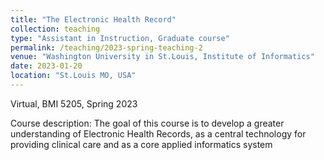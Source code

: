 ```yaml
---
title: "The Electronic Health Record"
collection: teaching
type: "Assistant in Instruction, Graduate course"
permalink: /teaching/2023-spring-teaching-2
venue: "Washington University in St.Louis, Institute of Informatics"
date: 2023-01-20
location: "St.Louis MO, USA"
---
```

Virtual, BMI 5205, Spring 2023

Course description: The goal of this course is to develop a greater understanding of Electronic Health Records, as a central technology for providing clinical care and as a core applied informatics system

